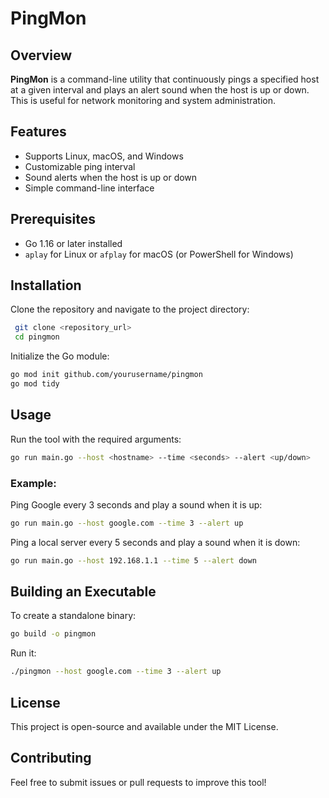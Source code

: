 # PingMon

## Overview
**PingMon** is a command-line utility that continuously pings a specified host at a given interval and plays an alert sound when the host is up or down. This is useful for network monitoring and system administration.

## Features
- Supports Linux, macOS, and Windows
- Customizable ping interval
- Sound alerts when the host is up or down
- Simple command-line interface

## Prerequisites
- Go 1.16 or later installed
- `aplay` for Linux or `afplay` for macOS (or PowerShell for Windows)

## Installation
Clone the repository and navigate to the project directory:
```sh
 git clone <repository_url>
 cd pingmon
```
Initialize the Go module:
```sh
go mod init github.com/yourusername/pingmon
go mod tidy
```

## Usage
Run the tool with the required arguments:
```sh
go run main.go --host <hostname> --time <seconds> --alert <up/down>
```

### Example:
Ping Google every 3 seconds and play a sound when it is up:
```sh
go run main.go --host google.com --time 3 --alert up
```

Ping a local server every 5 seconds and play a sound when it is down:
```sh
go run main.go --host 192.168.1.1 --time 5 --alert down
```

## Building an Executable
To create a standalone binary:
```sh
go build -o pingmon
```
Run it:
```sh
./pingmon --host google.com --time 3 --alert up
```

## License
This project is open-source and available under the MIT License.

## Contributing
Feel free to submit issues or pull requests to improve this tool!

